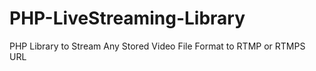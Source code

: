 # PHP-LiveStreaming-Library
PHP Library to Stream Any Stored Video File Format to RTMP or RTMPS URL
